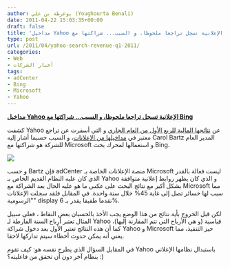 ```yaml
---
author: يوغرطة بن علي (Youghourta Benali)
date: 2011-04-22 15:03:35+00:00
draft: false
title: 'مداخيل Yahoo الإعلانية تسجل تراجعا ملحوظا، و السبب... شراكتها مع Bing '
type: post
url: /2011/04/yahoo-search-revenue-q1-2011/
categories:
- Web
- أخبار الشركات
tags:
- adCenter
- Bing
- Microsoft
- Yahoo
---
```


[**مداخيل Yahoo الإعلانية تسجل تراجعا ملحوظا، و السبب... شراكتها مع Bing**](http://www.it-scoop.com/2011/04/yahoo-search-revenue-q1-2011/)


كشفت Yahoo عن [نتائجها المالية للربع الأول من العام الجاري](http://yhoo.client.shareholder.com/results.cfm) و التي أسفرت عن تراجع معتبر في [مداخيلها من الإعلانات](http://searchengineland.com/the-yahoo-search-revenue-disaster-73868)، و السبب حسبما أشار إليه Carol Bartz المدير العام للشركة هو شراكتها مع Microsoft و استعمالها لمحرك بحث Bing.

[![](http://www.it-scoop.com/wp-content/uploads/2011/04/Yahoo-logo.jpg)
](http://www.it-scoop.com/2011/04/yahoo-search-revenue-q1-2011/)

و حسب Bartz فإن adCenter منصة الإعلانات الخاصة بـ Microsoft ليست فعالة بالقدر الذي كان عليه النظام القديم الخاص بـ Yahoo و الذي كان يظهر روابط إعلانية متوافقة بشكل أكبر مع نتائج البحث على عكس ما هو عليه الحال بعد الشراكة مع Microsoft مما سبب لها خسائر تصل إلى غاية 45% خلال سنة واحدة. في المقابل فلقد سجلت الإعلانات "الرسومية" display تقدما طفيفا يقدر بـ 6%.

لكن قبل الخروج بأية نتائج من هذا الوضع يجب الأخذ بالحسبان بعض النقاط ، فعلى سبيل المثال تعتبر أرباح السنة الفارطة لـ Yahoo قياسية (و هي الأرباح التي تتم المقارنة إليها)، كما أن هذه النتائج تعتبر الأول بعد دخول شراكة Yahoo و Microsoft حيز التنفيذ، مما يعني أنه يمكن حدوث أخطاء سيتم تداركها لاحقا.

في المقابل السؤال الذي يطرح نفسه هو: كيف تقوم Yahoo باستبدال نظامها الإعلاني بنظام آخر دون أن تحقق من فاعليته؟ :)
